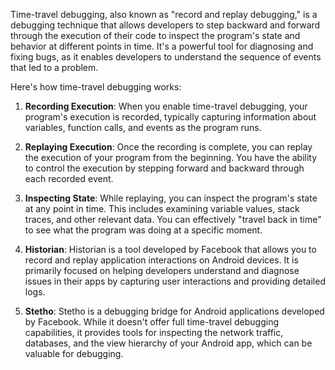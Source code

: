 
Time-travel debugging, also known as "record and replay debugging," is a debugging technique that allows developers to step backward and forward through the execution of their code to inspect the program's state and behavior at different points in time. It's a powerful tool for diagnosing and fixing bugs, as it enables developers to understand the sequence of events that led to a problem.

Here's how time-travel debugging works:

1. **Recording Execution**: When you enable time-travel debugging, your program's execution is recorded, typically capturing information about variables, function calls, and events as the program runs.
    
2. **Replaying Execution**: Once the recording is complete, you can replay the execution of your program from the beginning. You have the ability to control the execution by stepping forward and backward through each recorded event.
    
3. **Inspecting State**: While replaying, you can inspect the program's state at any point in time. This includes examining variable values, stack traces, and other relevant data. You can effectively "travel back in time" to see what the program was doing at a specific moment.

1. **Historian**: Historian is a tool developed by Facebook that allows you to record and replay application interactions on Android devices. It is primarily focused on helping developers understand and diagnose issues in their apps by capturing user interactions and providing detailed logs.
    
2. **Stetho**: Stetho is a debugging bridge for Android applications developed by Facebook. While it doesn't offer full time-travel debugging capabilities, it provides tools for inspecting the network traffic, databases, and the view hierarchy of your Android app, which can be valuable for debugging.